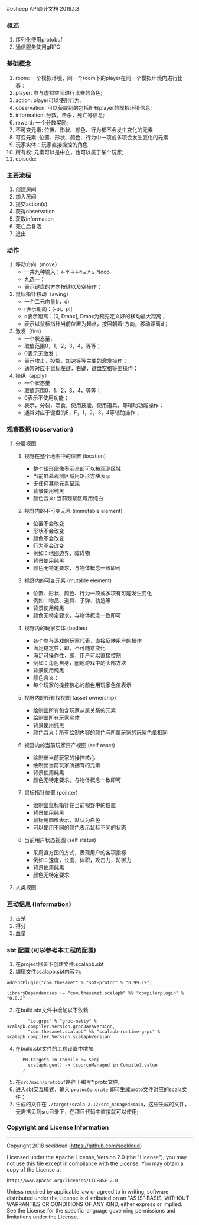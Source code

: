 #esheep API设计文档 2019.1.3


### 概述
1. 序列化使用protobuf
2. 通信服务使用gRPC


### 基础概念
1. room: 一个模拟环境，同一个room下的player在同一个模拟环境内进行比赛；
2. player: 参与虚拟空间进行比赛的角色;
3. action: player可以使用行为;
4. observation: 可以获取到的包括所有player的模拟环境信息;
5. information: 分数，击杀，死亡等信息;
6. reward: 一个分数奖励;
7. 不可变元素: 位置、形状、颜色、行为都不会发生变化的元素
8. 可变元素: 位置、形状、颜色、行为中一项或多项会发生变化的元素
9. 玩家实体：玩家直接操控的角色
10. 所有权: 元素可以是中立，也可以属于某个玩家;
11. episode:  


### 主要流程
1. 创建房间
2. 加入房间
3. 提交action(s)
4. 获得observation
5. 获取information
6. 死亡后复活
7. 退出



### 动作
1. 移动方向（move）
    * 一共九种输入：←↑→↓↖↙↗↘ Noop
    * 九选一；
    * 表示键盘的方向按键以及空操作；
2. 鼠标指针移动（swing）
    * 一个二元向量(r，d)
    * r表示朝向：\(-pi，pi\]
    * d表示距离：\[0, Dmax\], Dmax为预先定义好的移动最大距离；
    * 表示以鼠标指针当前位置为起点，按照朝着r方向，移动距离d；
3. 激发（fire）
    * 一个状态量，
    * 取值范围0，1，2，3，4，等等；
    * 0表示无激发；
    * 表示攻击，投掷，加速等等主要的激发操作；
    * 通常对应于鼠标左键，右键，键盘空格等主操作；
4. 操纵（apply）
    * 一个状态量
    * 取值范围0，1，2，3，4，等等；
    * 0表示不使用功能；
    * 表示，分裂，喂食，使用技能，使用道具，等辅助功能操作；
    * 通常对应于键盘的E，F，1，2，3，4等辅助操作；


### 观察数据 (Observation)
1. 分层视图  

    1.  视野在整个地图中的位置 (location)         
        * 整个矩形图像表示全部可以被观测区域    
        * 当前屏幕观测区域用矩形方块表示    
        * 无任何其他元素呈现    
        * 背景使用纯黑    
        * 颜色含义: 当前观察区域用纯白    

    2.  视野内的不可变元素  (immutable element)  
        * 位置不会改变      
        * 形状不会改变    
        * 颜色不会改变    
        * 行为不会改变    
        * 例如：地图边界，障碍物    
        * 背景使用纯黑    
        * 颜色无特定要求，与物体概念一致即可    
        
    3. 视野内的可变元素  (mutable element)  
        * 位置、形状、颜色、行为一项或多项有可能发生变化    
        * 例如：物品、道具、子弹、轨迹等      
        * 背景使用纯黑      
        * 颜色无特定要求，与物体概念一致即可    
        
    4. 视野内的玩家实体 (bodies)    
        * 各个参与游戏的玩家代表，直接反映用户的操作    
        * 满足稳定性，即，不可随意变化    
        * 满足可操作性，即，用户可以直接控制    
        * 例如：角色自身，圈地游戏中的头部方块    
        * 背景使用纯黑    
        * 颜色含义：    
        * 每个玩家的操控核心的颜色用玩家色值表示    
        
    5. 视野内的所有权视图 (asset ownership)   
        * 绘制出所有包含玩家从属关系的元素    
        * 绘制出所有玩家实体    
        * 背景使用纯黑    
        * 颜色含义：所有绘制内容的颜色与所属玩家的玩家色值相同    
        
    6. 视野内的当前玩家资产视图 (self asset)  
        * 绘制出当前玩家的操控核心    
        * 绘制出当前玩家所拥有的元素    
        * 背景使用纯黑    
        * 颜色无特定要求，与物体概念一致即可    
        
    7. 鼠标指针位置 (pointer)  
        * 绘制出鼠标指针在当前视野中的位置    
        * 背景使用纯黑    
        * 鼠标用圆形表示，默认为白色
        * 可以使用不同的颜色表示鼠标不同的状态       
             
    8. 当前用户状态视图  (self status)  
        * 采用直方图的方式，表现用户的各项指标    
        * 例如：速度，长度，体积，攻击力，防御力    
        * 背景使用纯黑    
        * 颜色无特定要求     

        
2. 人类视图


### 互动信息 (Information)
1. 击杀
2. 得分
3. 血量




### sbt 配置 (可以参考本工程的配置)
1. 在project目录下创建文件:scalapb.sbt
2. 编辑文件scalapb.sbt内容为:
```
addSbtPlugin("com.thesamet" % "sbt-protoc" % "0.99.19")

libraryDependencies += "com.thesamet.scalapb" %% "compilerplugin" % "0.8.2"
```
3. 在build.sbt文件中增加以下依赖:
```
        "io.grpc" % "grpc-netty" % scalapb.compiler.Version.grpcJavaVersion,
        "com.thesamet.scalapb" %% "scalapb-runtime-grpc" % scalapb.compiler.Version.scalapbVersion
```
4. 在build.sbt文件的工程设置中增加:
```
      PB.targets in Compile := Seq(
        scalapb.gen() -> (sourceManaged in Compile).value
      )
```
5. 在`src/main/protobuf`路径下编写*.proto文件;
6. 进入sbt交互模式，输入 `protocGenerate` 即可生成proto文件对应的scala文件；
7. 生成的文件在 `./target/scala-2.12/src_managed/main`，这些生成的文件，无需拷贝到src目录下，在项目代码中直接就可以使用;



### Copyright and License Information

---
Copyright 2018 seekloud (https://github.com/seekloud)

Licensed under the Apache License, Version 2.0 (the "License");
you may not use this file except in compliance with the License.
You may obtain a copy of the License at

    http://www.apache.org/licenses/LICENSE-2.0

Unless required by applicable law or agreed to in writing, software
distributed under the License is distributed on an "AS IS" BASIS,
WITHOUT WARRANTIES OR CONDITIONS OF ANY KIND, either express or implied.
See the License for the specific language governing permissions and
limitations under the License.







